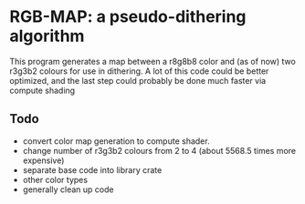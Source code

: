 # RGB-MAP: a pseudo-dithering algorithm

This program generates a map between a r8g8b8 color and (as of now) two r3g3b2 colours for use in dithering.
A lot of this code could be better optimized, and the last step could probably be done much faster via compute shading

## Todo

* convert color map generation to compute shader.
* change number of r3g3b2 colours from 2 to 4 (about 5568.5 times more expensive)
* separate base code into library crate
* other color types
* generally clean up code
